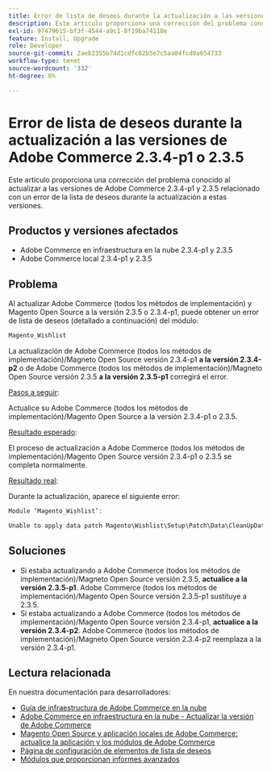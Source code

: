 ```yaml
---
title: Error de lista de deseos durante la actualización a las versiones de Adobe Commerce 2.3.4-p1 o 2.3.5
description: Este artículo proporciona una corrección del problema conocido al actualizar a las versiones de Adobe Commerce 2.3.4-p1 y 2.3.5 relacionado con un error de la lista de deseos durante la actualización a estas versiones.
exl-id: 97479615-bf3f-4544-a9c1-8f19ba74318e
feature: Install, Upgrade
role: Developer
source-git-commit: 2aeb2355b74d1cdfc62b5e7c5aa04fcd0a654733
workflow-type: tm+mt
source-wordcount: '332'
ht-degree: 0%

---
```


# Error de lista de deseos durante la actualización a las versiones de Adobe Commerce 2.3.4-p1 o 2.3.5

Este artículo proporciona una corrección del problema conocido al actualizar a las versiones de Adobe Commerce 2.3.4-p1 y 2.3.5 relacionado con un error de la lista de deseos durante la actualización a estas versiones.

## Productos y versiones afectados

* Adobe Commerce en infraestructura en la nube 2.3.4-p1 y 2.3.5
* Adobe Commerce local 2.3.4-p1 y 2.3.5

## Problema

Al actualizar Adobe Commerce (todos los métodos de implementación) y Magento Open Source a la versión 2.3.5 o 2.3.4-p1, puede obtener un error de lista de deseos (detallado a continuación) del módulo:

```php
Magento_Wishlist
```

La actualización de Adobe Commerce (todos los métodos de implementación)/Magneto Open Source versión 2.3.4-p1 **a la versión 2.3.4-p2** o de Adobe Commerce (todos los métodos de implementación)/Magneto Open Source versión 2.3.5 **a la versión 2.3.5-p1** corregirá el error.

<u>Pasos a seguir</u>:

Actualice su Adobe Commerce (todos los métodos de implementación)/Magento Open Source a la versión 2.3.4-p1 o 2.3.5.

<u>Resultado esperado</u>:

El proceso de actualización a Adobe Commerce (todos los métodos de implementación)/Magento Open Source versión 2.3.4-p1 o 2.3.5 se completa normalmente.

<u>Resultado real</u>:

Durante la actualización, aparece el siguiente error:

```php
Module ‘Magento_Wishlist’:

Unable to apply data patch Magento\Wishlist\Setup\Patch\Data\CleanUpData for module Magento_Wishlist. Original exception message: Unable to unserialize value. Error: Syntax error
```

## Soluciones

* Si estaba actualizando a Adobe Commerce (todos los métodos de implementación)/Magneto Open Source versión 2.3.5, **actualice a la versión 2.3.5-p1**. Adobe Commerce (todos los métodos de implementación)/Magento Open Source versión 2.3.5-p1 sustituye a 2.3.5.
* Si estaba actualizando a Adobe Commerce (todos los métodos de implementación)/Magento Open Source versión 2.3.4-p1, **actualice a la versión 2.3.4-p2**. Adobe Commerce (todos los métodos de implementación)/Magneto Open Source versión 2.3.4-p2 reemplaza a la versión 2.3.4-p1.

## Lectura relacionada

En nuestra documentación para desarrolladores:

* [Guía de infraestructura de Adobe Commerce en la nube](https://experienceleague.adobe.com/en/docs/commerce-cloud-service/user-guide/overview)
* [Adobe Commerce en infraestructura en la nube - Actualizar la versión de Adobe Commerce](https://experienceleague.adobe.com/en/docs/commerce-cloud-service/user-guide/develop/upgrade/commerce-version)
* [Magento Open Source y aplicación locales de Adobe Commerce: actualice la aplicación y los módulos de Adobe Commerce](https://experienceleague.adobe.com/en/docs/commerce-operations/upgrade-guide/overview)
* [Página de configuración de elementos de lista de deseos](https://developer.adobe.com/commerce/frontend-core/guide/layouts/product-layouts/#wishlist-item-configure-page)
* [Módulos que proporcionan informes avanzados](https://developer.adobe.com/commerce/php/development/advanced-reporting/modules/)
